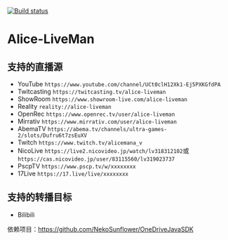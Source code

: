 [![Build status](https://ci.appveyor.com/api/projects/status/8e7rkexflv8o359g/branch/master?svg=true)](https://ci.appveyor.com/project/NekoSunflower/alice-liveman/branch/master)
# Alice-LiveMan
## 支持的直播源
+ YouTube `https://www.youtube.com/channel/UCt0clH12Xk1-Ej5PXKGfdPA`
+ Twitcasting `https://twitcasting.tv/alice-liveman`
+ ShowRoom `https://www.showroom-live.com/alice-liveman`
+ Reality `reality://alice-liveman`
+ OpenRec `https://www.openrec.tv/user/alice-liveman`
+ Mirrativ `https://www.mirrativ.com/user/alice-liveman`
+ AbemaTV `https://abema.tv/channels/ultra-games-2/slots/Dufru6t7zsEuXV`
+ Twitch `https://www.twitch.tv/alicemana_v`
+ NicoLive `https://live2.nicovideo.jp/watch/lv318312102`或 `https://cas.nicovideo.jp/user/83115560/lv319023737`
+ PscpTV `https://www.pscp.tv/w/xxxxxxxx`
+ 17Live `https://17.live/live/xxxxxxxx`

## 支持的转播目标
+ Bilibili

依赖项目：https://github.com/NekoSunflower/OneDriveJavaSDK
